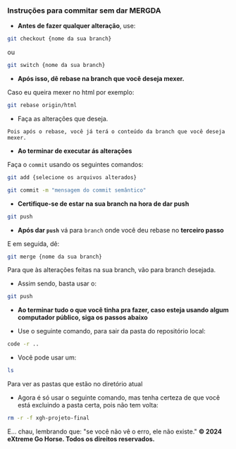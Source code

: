 ### Instruções para commitar sem dar MERGDA

- **Antes de fazer qualquer alteração**, use:
```bash
git checkout {nome da sua branch}
```
 ou 

```bash
git switch {nome da sua branch}
```

- **Após isso, dê rebase na branch que você deseja mexer.** 

Caso eu queira mexer no html por exemplo: 
```bash
git rebase origin/html
```

- Faça as alterações que deseja.

`Pois após o rebase, você já terá o conteúdo da branch que você deseja mexer.`

- **Ao terminar de executar ás alterações**

Faça o `commit` usando os seguintes comandos:

```bash
git add {selecione os arquivos alterados}
```
```bash
git commit -m "mensagem do commit semântico"
```
- **Certifique-se de estar na sua branch na hora de dar push**
```bash
git push
```

- **Após dar `push`**
vá para `branch` onde você deu rebase no **terceiro passo** 

E em seguida, dê:

```bash
git merge {nome da sua branch}
```
Para que às alterações feitas na sua branch, vão para branch desejada.

- Assim sendo, basta usar o:

```bash
git push
```

- **Ao terminar tudo o que você tinha pra fazer, caso esteja usando algum computador público, siga os passos abaixo**

- Use o seguinte comando, para sair da pasta do repositório local:

```bash
code -r ..
``` 

- Você pode usar um:
```bash
ls
```
Para ver as pastas que estão no diretório atual

- Agora é só usar o seguinte comando, mas tenha certeza de que você está excluindo a pasta certa, pois não tem volta:

```bash
rm -r -f xgh-projeto-final
```

E... chau, lembrando que: "se você não vê o erro, ele não existe." 
**© 2024 eXtreme Go Horse. Todos os direitos reservados.** 